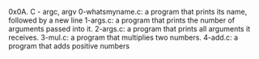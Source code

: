 0x0A. C - argc, argv
0-whatsmyname.c: a program that prints its name, followed by a new line
1-args.c: a program that prints the number of arguments passed into it.
2-args.c:  a program that prints all arguments it receives.
3-mul.c:  a program that multiplies two numbers.
4-add.c: a program that adds positive numbers

